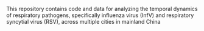 This repository contains code and data for analyzing the temporal dynamics of respiratory pathogens, specifically influenza virus (InfV) and respiratory syncytial virus (RSV), across multiple cities in mainland China
